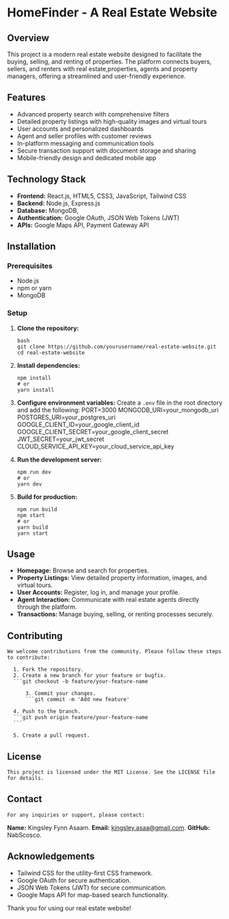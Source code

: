 # HomeFinder - A Real Estate Website

## Overview

This project is a modern real estate website designed to facilitate the buying, selling, and renting of properties. The platform connects buyers, sellers, and renters with real estate,properties, agents and property managers, offering a streamlined and user-friendly experience.

## Features

- Advanced property search with comprehensive filters
- Detailed property listings with high-quality images and virtual tours
- User accounts and personalized dashboards
- Agent and seller profiles with customer reviews
- In-platform messaging and communication tools
- Secure transaction support with document storage and sharing
- Mobile-friendly design and dedicated mobile app

## Technology Stack

- **Frontend:** React.js, HTML5, CSS3, JavaScript, Tailwind CSS
- **Backend:** Node.js, Express.js
- **Database:** MongoDB,
- **Authentication:** Google OAuth, JSON Web Tokens (JWT)
- **APIs:** Google Maps API, Payment Gateway API

## Installation

### Prerequisites

- Node.js
- npm or yarn
- MongoDB

### Setup

1. **Clone the repository:**

   ```
   bash
   git clone https://github.com/yourusername/real-estate-website.git
   cd real-estate-website
   ```

2. **Install dependencies:**

   ```
   npm install
   # or
   yarn install
   ```

3. **Configure environment variables:**
   Create a `.env` file in the root directory and add the following:
   PORT=3000
   MONGODB_URI=your_mongodb_uri
   POSTGRES_URI=your_postgres_uri
   GOOGLE_CLIENT_ID=your_google_client_id
   GOOGLE_CLIENT_SECRET=your_google_client_secret
   JWT_SECRET=your_jwt_secret
   CLOUD_SERVICE_API_KEY=your_cloud_service_api_key

4. **Run the development server:**

   ```
   npm run dev
   # or
   yarn dev
   ```

5. **Build for production:**
   ```
   npm run build
   npm start
   # or
   yarn build
   yarn start
   ```

## Usage

- **Homepage:** Browse and search for properties.
- **Property Listings:** View detailed property information, images, and virtual tours.
- **User Accounts:** Register, log in, and manage your profile.
- **Agent Interaction:** Communicate with real estate agents directly through the platform.
- **Transactions:** Manage buying, selling, or renting processes securely.

## Contributing

    We welcome contributions from the community. Please follow these steps to contribute:

      1. Fork the repository.
      2. Create a new branch for your feature or bugfix.
      ```git checkout -b feature/your-feature-name

````
      3. Commit your changes.
      ```git commit -m 'Add new feature'
````

      4. Push to the branch.
      ```git push origin feature/your-feature-name
      ```

      5. Create a pull request.

## License

    This project is licensed under the MIT License. See the LICENSE file for details.

## Contact

    For any inquiries or support, please contact:

**Name:** Kingsley Fynn Asaam.
**Email:** kingsley.asaa@gmail.com.
**GitHub:** NabScosco.

## Acknowledgements

- Tailwind CSS for the utility-first CSS framework.
- Google OAuth for secure authentication.
- JSON Web Tokens (JWT) for secure communication.
- Google Maps API for map-based search functionality.

Thank you for using our real estate website!
